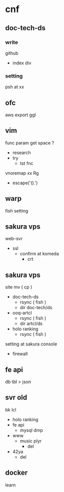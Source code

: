 
# cnf


## doc-tech-ds

### write

github
- index div

### setting

psh at xx


## ofc

aws export ggl


## vim

func param get space ?
- research
- try
  - tst fnc


vnoremap xx Rg
- escape('().')


## warp

fish setting


## sakura vps

web-svr
- ssl
  - confirm at komeda
    - crt


## sakura vps

site mv ( cp )
- doc-tech-ds
  - rsync ( fish )
  - dir doc-tech/ds
- ooq-artcl
  - rsync ( fish )
  - dir artcl/ds
- holo ranking
  - rsync ( fish )


setting at sakura console
- firewall


## fe api

db tbl > json


## svr old

bk lcl
- holo ranking
- fe api
  - mysql dmp
- www
  - music plyr
    - del
- 42ya
  - del


## docker

learn



